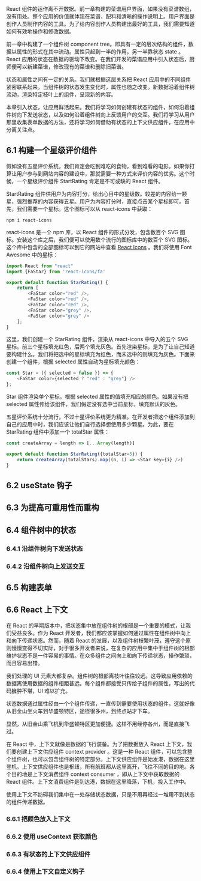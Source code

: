React 组件的运作离不开数据。前一章构建的菜谱用户界面，如果没有菜谱数组，没有用处。整个应用的价值就体现在菜谱，配料和清晰的操作说明上。用户界面是创作人员制作内容的工具。为了给内容创作人员构建出最好的工具，我们需要知道如何有效地操作和修改数据。

前一章中构建了一个组件树 component tree。即具有一定的层次结构的组件，数据以属性的形式在其中流动。属性只起到一半的作用，另一半靠状态 state 。React 应用的状态在数据的驱动下改变。在我们开发的菜谱应用中引入状态后，厨师便可以新建菜谱，修改现有的菜谱和删除旧菜谱。

状态和属性之间有一定的关系。我们就根据这层关系把 React 应用中的不同组件紧密联系起来。当组件树的状态发生变化时，属性也随之改变。新数据沿着组件树流动，渲染特定枝叶上的组件，呈现新的内容。

本章引入状态，让应用鲜活起来。我们将学习如何创建有状态的组件，如何沿着组件树向下发送状态，以及如何沿着组件树向上反馈用户的交互。我们将学习从用户那里收集表单数据的方法，还将学习如何借助有状态的上下文供应组件，在应用中分离关注点。

## 6.1 构建一个星级评价组件

假如没有五星评价系统，我们肯定会吃到难吃的食物，看到难看的电影。如果你打算让用户参与到网站内容的建设中，那就需要一种方式来评价内容的优劣。这个时候，一个星级评价组件 StartRating 肯定是不可或缺的 React 组件。

StartRating 组件供用户为内容打分，给出心目中的星级数。较差的内容给一颗星，强烈推荐的内容获得五星。用户为内容打分时，直接点击某个星标即可。首先，我们需要一个星标。这个图标可以从 react-icons 中获取：

```
npm i react-icons
```

react-icons 是一个 npm 库，以 React 组件的形式分发，包含数百个 SVG 图标。安装这个库之后，我们便可以使用数个流行的图标库中的数百个 SVG 图标。这个库中包含的全部图标可以到它的网站中查看 [React Icons](https://react-icons.github.io/react-icons/) 。我们将使用 Font Awesome 中的星标：

```js
import React from "react"
import {FaStar} from 'react-icons/fa'

export default function StarRating() {
    return [
        <FaStar color="red" />,
        <FaStar color="red" />,
        <FaStar color="red" />,
        <FaStar color="grey" />,
        <FaStar color="grey" />
    ];
}
```

这里，我们创建一个 StarRating 组件，渲染从 react-icons 中导入的五个 SVG 星标。前三个星标填充红色，后两个填充灰色。首先渲染星标，是为了让自己知道要构建什么。我们将把选中的星标填充为红色，而未选中的则填充为灰色。下面来创建一个组件，根据 selected 属性自动为星标填充颜色：

```js
const Star = ({ selected = false }) => {
    <FaStar color={selected ? "red" : "grey"} />
};
```

Star 组件渲染单个星标，根据 selected 属性的值填充相应的颜色。如果没有把 selected 属性传给该组件，我们假定没有选中当前星标，填充默认的灰色。

五星评价系统十分流行，不过十星评价系统更为精准。在开发者把这个组件添加到自己的应用中时，我们应该让他们自行选择想使用多少颗星。为此，要在 StarRating 组件中添加一个 totalStar 属性：

```js
const createArray = length => [...Array(length)]

export default function StarRating({totalStar=5}) {
    return createArray(totalStars).map((n, i) => <Star key={i} />)
}
```


## 6.2 useState 钩子



## 6.3 为提高可重用性而重构


## 6.4 组件树中的状态


### 6.4.1 沿组件树向下发送状态


### 6.4.2 沿组件树向上发送交互


## 6.5 构建表单



## 6.6 React 上下文

在 React 的早期版本中，把状态集中放在组件树的根部是一个重要的模式，让我们受益良多。作为 React 开发者，我们都应该掌握如何通过属性在组件树中向上和向下传递状态。然而，随着 React 的发展，以及组件树枝繁叶茂，遵守这个原则慢慢变得不切实际，对于很多开发者来说，在复杂的应用中集中于组件树的根部维护状态不是一件容易的事情。在众多组件之间向上和向下传递状态，操作繁琐，而且容易出错。

我们处理的 UI 元素大都复杂。组件树的根部离枝叶往往较远。这导致应用依赖的数据离使用数据的组件相距甚远。每个组件都接受只传给子组件的属性，写出的代码臃肿不堪，UI 难以扩充。

状态数据通过属性经由一个个组件传递，一直传到需要使用状态的组件，这就好像从旧金山坐火车到华盛顿特区，途径很多州，到终点站才下车。

显然，从旧金山乘飞机到华盛顿特区更加便捷。这样不用经停各州，而是直接飞过。

在 React 中，上下文就像是数据的飞行装备。为了把数据放入 React 上下文，我们要创建上下文供应组件 context provider 。这是一种 React 组件，可以包含整个组件树，也可以包含组件树的特定部分。上下文供应组件是始发港，数据在这里登机。上下文供应组件也是枢纽，所有航班都从这里离开，飞往不同的目的地。各个目的地是上下文消费组件 context consumer ，即从上下文中获取数据的 React 组件。上下文消费组件是到达港，数据在这里降落，下机，投入工作中。

使用上下文不妨碍我们集中在一处存储状态数据，只是不用再经过一堆用不到状态的组件传递数据。

### 6.6.1 把颜色放入上下文



### 6.6.2 使用 useContext 获取颜色



### 6.6.3 有状态的上下文供应组件



### 6.6.4 使用上下文自定义钩子



